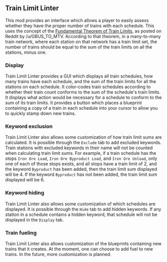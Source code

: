 ## Train Limit Linter

This mod provides an interface which allows a player to easily assess whether they have the proper number of trains with each schedule. This uses the concept of the [Fundamental Theorem of Train Limits](https://old.reddit.com/r/factorio/comments/skqzc5/a_fundamental_theorem_of_train_limits/), as posted on Reddit by /u/GBUS_TO_MTV. According to that theorem, in a many-to-many train network, where each station on that network has a train limit set, the number of trains should be equal to the sum of the train limits on all the stations, minus one. 

### Display
Train Limit Linter provides a GUI which displays all train schedules, how many trains have each schedule, and the sum of the train limits for all the stations on each schedule. It color-codes train schedules according to whether their train count conforms to the sum of the schedule's train limits. It displays what action would be necessary for a schedule to conform to the sum of its train limits. It provides a button which places a blueprint containing a copy of a train in each schedule into your cursor to allow you to quickly stamp down new trains.

### Keyword exclusion
Train Limit Linter also allows some customization of how train limit sums are calculated. It is possible through the `Exclude` tab to add excluded keywords. Train stations with excluded keywords in their name will not be counted when calculating train limit sums. For example, if a train schedule has the stops `Iron Ore Load`, `Iron Ore Byproduct Load`, and `Iron Ore Unload`, only one of each of those stops exists, and all stops have a train limit of 2, and the keyword `Byproduct` has been added, then the train limit sum displayed will be 4. If the keyword `Byproduct` has not been added, the train limit sum displayed will be 6.

### Keyword hiding
Train Limit Linter also allows some customization of which schedules are displayed. It is possible through the `Hide` tab to add hidden keywords. If any station in a schedule contains a hidden keyword, that schedule will not be displayed in the `Display` tab.

### Train fueling
Train Limit Linter also allows customization of the blueprints containing new trains that it creates. At the moment, one can choose to add fuel to new trains. In the future, more customization is planned.